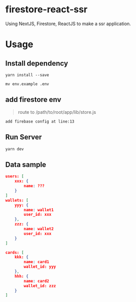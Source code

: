 # firestore-react-ssr
Using NextJS, Firestore, ReactJS to make a ssr application.

# Usage

## Install dependency
```
yarn install --save

mv env.example .env
```

## add firestore env

> route to /path/to/root/app/lib/store.js

```
add firebase config at line:13
```

## Run Server
```
yarn dev
```

## Data sample

```json
users: [
    xxx: {
        name: ???
    }
]
wallets: [
    yyy: {
        name: wallet1
        user_id: xxx
    },
    zzz: {
        name: wallet2
        user_id: xxx
    }
]

cards: [
    kkk: {
        name: card1
        wallet_id: yyy
    },
    hhh: {
        name: card2
        wallet_id: zzz
    }
]
```
